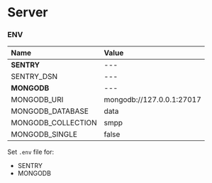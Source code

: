# Server

### ENV

| Name               | Value                     |
|:-------------------|:--------------------------|
| **SENTRY**         | ---                       |
| SENTRY_DSN         | ---                       |
| **MONGODB**        | ---                       |
| MONGODB_URI        | mongodb://127.0.0.1:27017 |
| MONGODB_DATABASE   | data                      |
| MONGODB_COLLECTION | smpp                      |
| MONGODB_SINGLE     | false                     |

Set `.env` file for:
- SENTRY
- MONGODB
